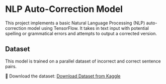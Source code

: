 # NLP Auto-Correction Model

This project implements a basic Natural Language Processing (NLP) auto-correction model using TensorFlow. It takes in text input with potential spelling or grammatical errors and attempts to output a corrected version.

## Dataset

This model is trained on a parallel dataset of incorrect and correct sentence pairs.

📂 Download the dataset:
[Download Dataset from Kaggle](https://www.kaggle.com/datasets/muheshaam/arabic)
